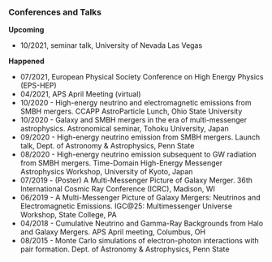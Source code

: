 ### Conferences and Talks
**Upcoming**
* 10/2021, seminar talk, University of Nevada Las Vegas

**Happened**
* 07/2021, European Physical Society Conference on High Energy Physics (EPS-HEP)
* 04/2021, APS April Meeting (virtual)
* 10/2020 - High-energy neutrino and electromagnetic emissions from SMBH mergers. CCAPP AstroParticle Lunch, Ohio State University
* 10/2020 - Galaxy and SMBH mergers in the era of multi-messenger astrophysics.
Astronomical seminar, Tohoku University, Japan 
* 09/2020 - High-energy neutrino emission from SMBH mergers. Launch talk, Dept. of
Astronomy & Astrophysics, Penn State
* 08/2020 - High-energy neutrino emission subsequent to GW radiation from SMBH
mergers. Time-Domain High-Energy Messenger Astrophysics Workshop,
University of Kyoto, Japan
* 07/2019 - (Poster) A Multi-Messenger Picture of Galaxy Merger. 36th International
Cosmic Ray Conference (ICRC), Madison, WI
* 06/2019 - A Multi-Messenger Picture of Galaxy Mergers: Neutrinos and
Electromagnetic Emissions. IGC@25: Multimessenger Universe Workshop,
State College, PA
* 04/2018 - Cumulative Neutrino and Gamma-Ray Backgrounds from Halo and
Galaxy Mergers. APS April meeting, Columbus, OH
* 08/2015 - Monte Carlo simulations of electron-photon interactions with pair
formation. Dept. of Astronomy & Astrophysics, Penn State
